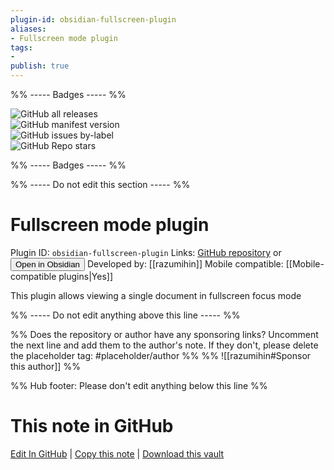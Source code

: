 ```yaml
---
plugin-id: obsidian-fullscreen-plugin
aliases:
- Fullscreen mode plugin
tags: 
- 
publish: true
---
```


%% ----- Badges ----- %%

![GitHub all releases](https://img.shields.io/github/downloads/razumihin/obsidian-fullscreen-plugin/total?color=573E7A&logo=github&style=for-the-badge)   
![GitHub manifest version](https://img.shields.io/github/manifest-json/v/razumihin/obsidian-fullscreen-plugin?color=573E7A&logo=github&style=for-the-badge)   
![GitHub issues by-label](https://img.shields.io/github/issues/razumihin/obsidian-fullscreen-plugin/help%20wanted?color=573E7A&logo=github&style=for-the-badge)   
![GitHub Repo stars](https://img.shields.io/github/stars/razumihin/obsidian-fullscreen-plugin?color=573E7A&logo=github&style=for-the-badge)

%% ----- Badges ----- %%

%% ----- Do not edit this section ----- %%

# Fullscreen mode plugin

Plugin ID: `obsidian-fullscreen-plugin`
Links: [GitHub repository](https://github.com/razumihin/obsidian-fullscreen-plugin) or [<button id=HH>Open in Obsidian</button>](obsidian://goto-plugin?id=obsidian-fullscreen-plugin)
Developed by: [[razumihin]]
Mobile compatible: [[Mobile-compatible plugins|Yes]]

This plugin allows viewing a single document in fullscreen focus mode

%% ----- Do not edit anything above this line ----- %% 

%% Does the repository or author have any sponsoring links? Uncomment the next line and add them to the author's note. If they don't, please delete the placeholder tag: #placeholder/author %%
%% ![[razumihin#Sponsor this author]] %%

%% Hub footer: Please don't edit anything below this line %%

# This note in GitHub

<span class="git-footer">[Edit In GitHub](https://github.dev/obsidian-community/obsidian-hub/blob/main/02%20-%20Community%20Expansions/02.05%20All%20Community%20Expansions/Plugins/obsidian-fullscreen-plugin.md "git-hub-edit-note") | [Copy this note](https://raw.githubusercontent.com/obsidian-community/obsidian-hub/main/02%20-%20Community%20Expansions/02.05%20All%20Community%20Expansions/Plugins/obsidian-fullscreen-plugin.md "git-hub-copy-note") | [Download this vault](https://github.com/obsidian-community/obsidian-hub/archive/refs/heads/main.zip "git-hub-download-vault") </span>
